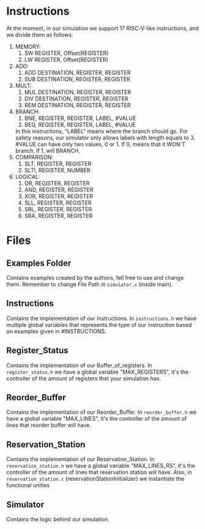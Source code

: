 # Instructions
At the moment, in our simulation we support 17 RISC-V-like instructions, and we divide them as follows:
<ol>
    <li> MEMORY:
        <ol> 
            <li> SW REGISTER, Offset(REGISTER) </li>
            <li> LW REGISTER, Offset(REGISTER) </li>
        </ol>
    </li>
    <li> ADD:
        <ol> 
            <li> ADD DESTINATION, REGISTER, REGISTER </li>
            <li> SUB DESTINATION, REGISTER, REGISTER </li>
        </ol>
    </li>
    <li> MULT:
        <ol> 
            <li> MUL DESTINATION, REGISTER, REGISTER </li>
            <li> DIV DESTINATION, REGISTER, REGISTER </li>
            <li> REM DESTINATION, REGISTER, REGISTER </li>
        </ol>
    </li>
    <li> BRANCH:
        <ol> 
            <li> BNE, REGISTER, REGISTER, LABEL, #VALUE </li>
            <li> BEQ, REGISTER, REGISTER, LABEL, #VALUE </li>
        </ol>
        In this instructions, "LABEL" means where the branch should go. For safety reasons, our simulator only allows labels with length equals to 3. #VALUE can have only two values, 0 or 1. If 0, means that it WON'T branch, if 1, will BRANCH.
    </li>
        <li> COMPARISON:
        <ol> 
            <li> SLT, REGISTER, REGISTER </li>
            <li> SLTI, REGISTER, NUMBER </li>
        </ol>
    </li>
    <li> LOGICAL:
        <ol> 
            <li> OR, REGISTER, REGISTER </li>
            <li> AND, REGISTER, REGISTER </li>
            <li> XOR, REGISTER, REGISTER </li>
            <li> SLL, REGISTER, REGISTER </li>
            <li> SRL, REGISTER, REGISTER </li>
            <li> SRA, REGISTER, REGISTER </li>
        </ol>
    </li>
</ol>

# Files
## Examples Folder
Contains examples created by the authors, fell free to use and change them. Remember to change File Path in `simulator.c` (inside main).

## Instructions
Contains the implementation of our Instructions. In `instructions.h` we have multiple global variables that represents the type of our instruction based on examples given in #INSTRUCTIONS. 

## Register_Status
Contains the implementation of our Buffer_of_registers. In `register_status.h` we have a global variable "MAX_REGISTERS", it's the controller of the amount of registers that your simulation has.

## Reorder_Buffer
Contains the implementation of our Reorder_Buffer. In `reorder_buffer.h` we have a global variable "MAX_LINES", it's the controller of the amount of lines that reorder buffer will have.

## Reservation_Station
Contains the implementation of our Reservation_Station. In `reservation_station.h` we have a global variable "MAX_LINES_RS", it's the controller of the amount of lines that reservation station will have. Also, in `reservation_station.c` (reservationStationInitializer) we instantiate the functional unities

## Simulator
Contains the logic behind our simulation.